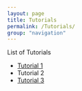 ```yaml
---
layout: page
title: Tutorials
permalink: /Tutorials/
group: "navigation"
---
```


List of Tutorials

- [Tutorial 1](tutorial_1)
- Tutorial 2
- [Tutorial 3](tutorial_3)
